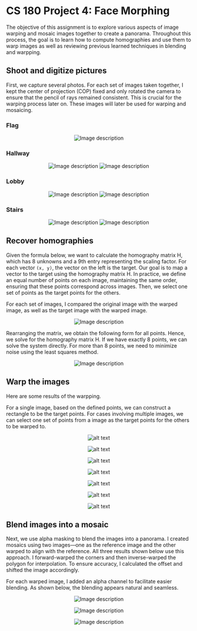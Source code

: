 <script type="text/x-mathjax-config">
  MathJax.Hub.Config({
    tex2jax: {inlineMath: [['$','$'], ['\\(','\\)']]}
  });
</script>
<script type="text/javascript" async
  src="https://cdn.mathjax.org/mathjax/latest/MathJax.js?config=TeX-MML-AM_CHTML">
</script>


# CS 180 Project 4: Face Morphing
The objective of this assignment is to explore various aspects of image warping and mosaic images together to create a panorama. Throughout this process, the goal is to learn how to compute homographies and use them to warp images as well as reviewing previous learned techniques in blending and warpping. 


## Shoot and digitize pictures
First, we capture several photos. For each set of images taken together, I kept the center of projection (COP) fixed and only rotated the camera to ensure that the pencil of rays remained consistent. This is crucial for the warping process later on. These images will later be used for warping and mosaicing.

### Flag
<p align="center">
  <img src="media/im_flag.jpeg" alt="Image description">
</p>

### Hallway
<p align="center">
  <img src="media/im_hallway_left.jpeg" alt="Image description">
  <img src="media/im_hallway_right.jpeg" alt="Image description">
</p>

### Lobby
<p align="center">
  <img src="media/im_lobby_left.jpeg" alt="Image description">
  <img src="media/im_lobby_right.jpeg" alt="Image description">
</p>


### Stairs
<p align="center">
  <img src="media/im_stairs_left.jpeg" alt="Image description">
  <img src="media/im_stairs_right.jpeg" alt="Image description">
</p>


## Recover homographies
Given the formula below, we want to calculate the homography matrix H, which has 8 unknowns and a 9th entry representing the scaling factor. For each vector `(x, y)`, the vector on the left is the target. Our goal is to map a vector to the target using the homography matrix H. In practice, we define an equal number of points on each image, maintaining the same order, ensuring that these points correspond across images. Then, we select one set of points as the target points for the others.

For each set of images, I compared the original image with the warped image, as well as the target image with the warped image.

<p align="center">
  <img src="media/h1.png" alt="Image description">
</p>

Rearranging the matrix, we obtain the following form for all points. Hence, we solve for the homography matrix H. If we have exactly 8 points, we can solve the system directly. For more than 8 points, we need to minimize noise using the least squares method.

<p align="center">
  <img src="media/h2.png" alt="Image description">
</p>


## Warp the images
Here are some results of the warpping. 

For a single image, based on the defined points, we can construct a rectangle to be the target points. 
For cases involving multiple images, we can select one set of points from a image as the target points for the others to be warped to. 

<p align="center">
  <img src="media/rect1.png" alt="alt text">
</p>

<p align="center">
  <img src="media/rect2.png" alt="alt text">
</p>

<p align="center">
  <img src="media/rect3.png" alt="alt text">
</p>

<p align="center">
  <img src="media/rect4.png" alt="alt text">
</p>

<p align="center">
  <img src="media/rect5.png" alt="alt text">
</p>

<p align="center">
  <img src="media/rect6.png" alt="alt text">
</p>

<p align="center">
  <img src="media/rect7.png" alt="alt text">
</p>


## Blend images into a mosaic

Next, we use alpha masking to blend the images into a panorama. I created mosaics using two images—one as the reference image and the other warped to align with the reference. All three results shown below use this approach. I forward-warped the corners and then inverse-warped the polygon for interpolation. To ensure accuracy, I calculated the offset and shifted the image accordingly.

For each warped image, I added an alpha channel to facilitate easier blending. As shown below, the blending appears natural and seamless.

<p align="center">
  <img src="media/mosaic1.png" alt="Image description">
</p>

<p align="center">
  <img src="media/mosaic2.png" alt="Image description">
</p>

<p align="center">
  <img src="media/mosaic3.png" alt="Image description">
</p>